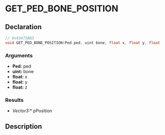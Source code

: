 # GET_PED_BONE_POSITION

## Declaration
```cpp
// 0x43475BB3
void GET_PED_BONE_POSITION(Ped ped, uint bone, float x, float y, float z, Vector3* pPosition);
```

### Arguments
- **Ped:** ped
- **uint:** bone
- **float:** x
- **float:** y
- **float:** z

### Results
- **Vector3*:** pPosition

## Description
